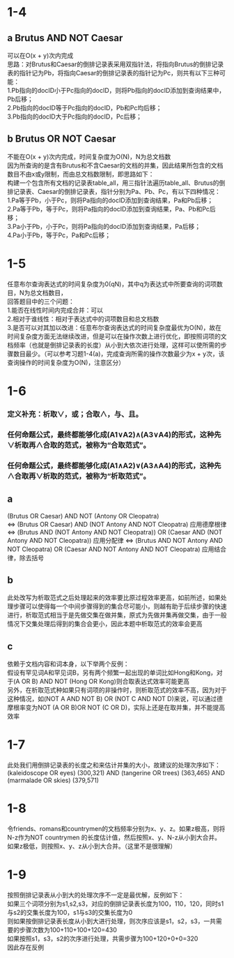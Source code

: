 # 1-4
## a Brutus AND NOT Caesar
可以在O(x + y)次内完成  
思路：对Brutus和Caesar的倒排记录表采用双指针法，将指向Brutus的倒排记录表的指针记为Pb，将指向Caesar的倒排记录表的指针记为Pc，则共有以下三种可能：  
1.Pb指向的docID小于Pc指向的docID，则将Pb指向的docID添加到查询结果中，Pb后移；  
2.Pb指向的docID等于Pc指向的docID，Pb和Pc均后移；  
3.Pb指向的docID大于Pc指向的docID，Pc后移；  
## b Brutus OR NOT Caesar
不能在O(x + y)次内完成，时间复杂度为O(N)，N为总文档数  
因为所查询的是含有Brutus和不含Caesar的文档的并集，因此结果所包含的文档数目不由x或y限制，而由总文档数限制，即思路如下：  
构建一个包含所有文档的记录表table_all，用三指针法遍历table_all、Brutus的倒排记录表、Caesar的倒排记录表，指针分别为Pa、Pb、Pc，有以下四种情况：  
1.Pa等于Pb，小于Pc，则将Pa指向的docID添加到查询结果，Pa和Pb后移；  
2.Pa等于Pb，等于Pc，则将Pa指向的docID添加到查询结果，Pa、Pb和Pc后移；  
3.Pa小于Pb，小于Pc，则将Pa指向的docID添加到查询结果，Pa后移；  
4.Pa小于Pb，等于Pc，Pa和Pc后移；  
# 1-5
任意布尔查询表达式的时间复杂度为0(qN)，其中q为表达式中所要查询的词项数目，N为总文档数目，  
回答题目中的三个问题：  
1.能否在线性时间内完成合并：可以  
2.相对于谁线性：相对于表达式中的词项数目和总文档数  
3.是否可以对其加以改进：任意布尔查询表达式的时间复杂度最优为O(N)，故在时间复杂度方面无法继续改进，但是可以在操作次数上进行优化，即按照词项的文档频率（也就是倒排记录表的长度）从小到大依次进行处理，这样可以使所需的步骤数目最少。（可以参考习题1-4(a)，完成查询所需的操作次数最少为x + y次，该查询操作的时间复杂度为O(N)，注意区分）
# 1-6
### 定义补充：析取∨，或；合取∧，与、且。
### 任何命题公式，最终都能够化成(A1∨A2)∧(A3∨A4)的形式，这种先∨析取再∧合取的范式，被称为“合取范式”。  
### 任何命题公式，最终都能够化成(A1∧A2)∨(A3∧A4)的形式，这种先∧合取再∨析取的范式，被称为“析取范式”。  
## a  
(Brutus OR Caesar) AND NOT (Antony OR Cleopatra)  
⇔ (Brutus OR Caesar) AND (NOT Antony AND NOT Cleopatra)    应用德摩根律  
⇔ (Brutus AND (NOT Antony AND NOT Cleopatra)) OR (Caesar AND (NOT Antony AND NOT Cleopatra))   应用分配律
⇔ (Brutus AND NOT Antony AND NOT Cleopatra) OR (Caesar AND NOT Antony AND NOT Cleopatra)   应用结合律，除去括号  
## b  
此处改写为析取范式之后处理起来的效率要比原过程效率更高，如前所述，如果处理步骤可以使得每一个中间步骤得到的集合尽可能小，则越有助于后续步骤的快速进行，析取范式相当于是先做交集在做并集，原式为先做并集再做交集，由于一般情况下交集处理后得到的集合会更小，因此本题中析取范式的效率会更高  
## c  
依赖于文档内容和词本身，以下举两个反例：  
假设有罕见词A和罕见词B，另有两个频繁一起出现的单词比如Hong和Kong，对于(A OR B) AND NOT (Hong OR Kong)则合取表达式效率可能更高  
另外，在析取范式种如果只有词项的非操作时，则析取范式的效率不高，因为对于这种情况，如(NOT A AND NOT B) OR (NOT C AND NOT D)来说，可以通过德摩根率变为NOT (A OR B)OR NOT (C OR D)，实际上还是在取并集，并不能提高效率
# 1-7
此处我们用倒排记录表的长度之和来估计并集的大小，故建议的处理次序如下：  
(kaleidoscope OR eyes) (300,321) AND (tangerine OR trees) (363,465) AND (marmalade OR skies) (379,571)  
# 1-8  
令friends、romans和countrymen的文档频率分别为x、y、z。如果z极高，则将N-z作为NOT countrymen 的长度估计值，然后按照x、y、N-z从小到大合并。如果z极低，则按照x、y、z从小到大合并。（这里不是很理解）
# 1-9  
按照倒排记录表从小到大的处理次序不一定是最优解，反例如下：  
如果三个词项分别为s1,s2,s3，对应的倒排记录表长度为100，110，120，同时s1与s2的交集长度为100，s1与s3的交集长度为0  
则如果按倒排记录表长度从小到大进行处理，则次序应该是s1，s2，s3，一共需要的步骤次数为100+110+100+120=430  
如果按照s1，s3，s2的次序进行处理，共需步骤为100+120+0+0=320  
因此存在反例
